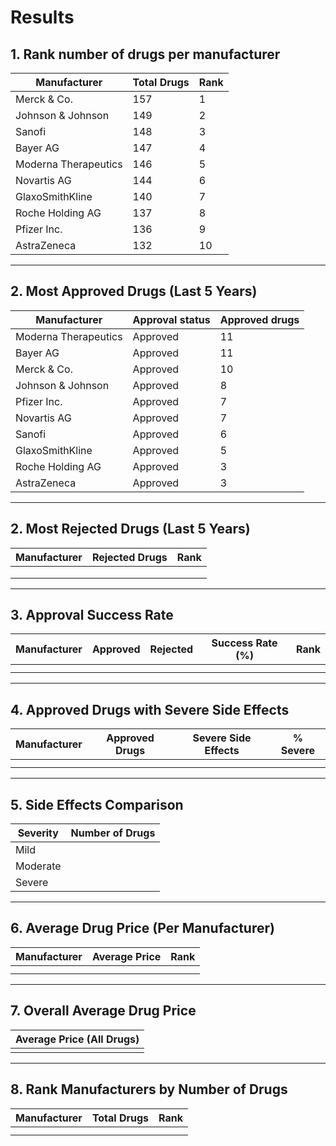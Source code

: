 # Results

## 1. Rank number of drugs per manufacturer  

| Manufacturer         | Total Drugs | Rank |
|----------------------|-------------|------|
| Merck & Co.          | 157         | 1    |
| Johnson & Johnson    | 149         | 2    |
| Sanofi               | 148         | 3    |
| Bayer AG             | 147         | 4    |
| Moderna Therapeutics | 146         | 5    |
| Novartis AG          | 144         | 6    |
| GlaxoSmithKline      | 140         | 7    |
| Roche Holding AG     | 137         | 8    |
| Pfizer Inc.          | 136         | 9    |
| AstraZeneca          | 132         | 10   |
---------------------------------------------

## 2. Most Approved Drugs (Last 5 Years)

|     Manufacturer     | Approval status | Approved drugs |
|----------------------|-----------------|----------------|
| Moderna Therapeutics | Approved        |  11            |
| Bayer AG             | Approved        |  11            | 
| Merck & Co.          | Approved        |  10            |
| Johnson & Johnson    | Approved        |  8             |
| Pfizer Inc.          | Approved        |  7             |
| Novartis AG          | Approved        |  7             |
| Sanofi               | Approved        |  6             |
| GlaxoSmithKline      | Approved        |  5             |
| Roche Holding AG     | Approved        |  3             |
| AstraZeneca          | Approved        |  3             |
-----------------------------------------------------------

## 2. Most Rejected Drugs (Last 5 Years)
| Manufacturer | Rejected Drugs | Rank |
|--------------|----------------|------|
|              |                |      |
|              |                |      |
|              |                |      |

---

## 3. Approval Success Rate
| Manufacturer | Approved | Rejected | Success Rate (%) | Rank |
|--------------|----------|----------|------------------|------|
|              |          |          |                  |      |
|              |          |          |                  |      |

---

## 4. Approved Drugs with Severe Side Effects
| Manufacturer | Approved Drugs | Severe Side Effects | % Severe |
|--------------|----------------|---------------------|----------|
|              |                |                     |          |
|              |                |                     |          |

---

## 5. Side Effects Comparison
| Severity   | Number of Drugs |
|------------|-----------------|
| Mild       |                 |
| Moderate   |                 |
| Severe     |                 |

---

## 6. Average Drug Price (Per Manufacturer)
| Manufacturer | Average Price | Rank |
|--------------|---------------|------|
|              |               |      |
|              |               |      |

---

## 7. Overall Average Drug Price
| Average Price (All Drugs) |
|---------------------------|
|                           |

---

## 8. Rank Manufacturers by Number of Drugs
| Manufacturer | Total Drugs | Rank |
|--------------|-------------|------|
|              |             |      |
|              |             |      |


	


